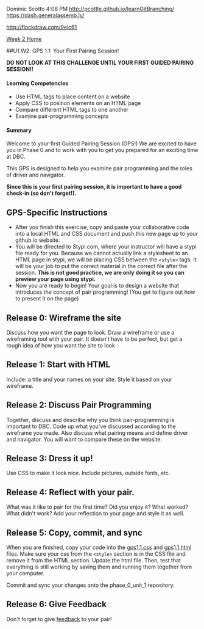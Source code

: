   
Dominic Scotto  4:08 PM
http://pcottle.github.io/learnGitBranching/
https://dash.generalassemb.ly/

http://flockdraw.com/9elc61




[Week 2 Home](../)

##U1.W2: GPS 1.1: Your First Pairing Session! 

**DO NOT LOOK AT THIS CHALLENGE UNTIL YOUR FIRST GUIDED PAIRING SESSION!!**

#### Learning Competencies
  - Use HTML tags to place content on a website
  - Apply CSS to position elements on an HTML page
  - Compare different HTML tags to one another
  - Examine pair-programming concepts

#### Summary
  Welcome to your first Guided Pairing Session (GPS!)
  We are excited to have you in Phase 0 and to work with
  you to get you prepared for an exciting time at DBC. 

  This GPS is designed to help you examine pair programming and the roles of driver and 
  navigator. 
  
  **Since this is your first pairing session, it is important
  to have a good check-in (so don't forget!).**

## GPS-Specific Instructions
  - After you finish this exercise, copy and paste your collaborative code
    into a local HTML and CSS document and push this new page up to your
    github.io website.
  - You will be directed to Stypi.com, where your instructor
     will have a stypi file ready for you. Because we cannot actually link 
     a stylesheet to an HTML page in stypi, we will be placing CSS 
     between the `<style>` tags. It will be your job to put the correct 
     material in the correct file after the session. 
     **This is not good practice, we are only doing it so you can preview your page using stypi.**
  - Now you are ready to begin! Your goal is to design a website that
     introduces the concept of pair programming!  (You get to figure out how to 
     present it on the page) 

## Release 0: Wireframe the site
Discuss how you want the page to look. Draw a wireframe or use a wireframing tool with your pair. It doesn't have to be perfect, but get a rough idea of how you want the site to look

## Release 1: Start with HTML
Include: a title and your names on your site. Style it based on your wireframe. 

## Release 2: Discuss Pair Programming
Together, discuss and describe why you think pair-programming is important to DBC.
Code up what you've discussed according to the wireframe you made. Also discuss what pairing means and define driver and navigator. You will want to compare these on the website.

## Release 3: Dress it up! 
Use CSS to make it look nice. Include pictures, outside fonts, etc. 

## Release 4: Reflect with your pair. 
What was it like to pair for the first time? Did you enjoy it? What worked? What didn't work? Add your reflection to your page and style it as well. 

## Release 5: Copy, commit, and sync
When you are finished, copy your code into the [gps1.1.css](gps1.1.css) and [gps1.1.html](gps1.1.html) files. Make sure your css from the `<style>` section is in the CSS file and remove it from the HTML section. Update the html file. Then, test that everything is still  working by saving them 
and running them together from your computer. 

Commit and sync your changes onto the phase_0_unit_1 repository. 

## Release 6: Give Feedback
Don't forget to give [feedback](https://socrates.devbootcamp.com/feedback/new) to your pair!
